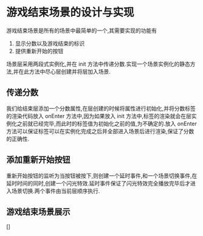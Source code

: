 # 游戏结束场景的设计与实现

游戏结束场景是所有的场景中最简单的一个,其需要实现的功能有
1. 显示分数以及游戏结束的标识
2. 提供重新开始的按钮

场景层采用两段式实例化,并在 init 方法中传递分数.实现一个场景实例化的静态方法,并在此方法中尽心层创建并将层加入场景.

## 传递分数
我们给结束层添加一个分数属性,在层创建的时候将属性进行初始化,并将分数标签的渲染代码放入 onEnter 方法中,因为如果放入 init 方法中,标签的渲染就会在层实例化之前就已经完毕,而此时的标签值为初始化之前的值,为不确定的.放入 onEnter 方法可以保证标签可以在实例化完成之后并全部进入场景后进行渲染,保证了分数的正确性.

## 添加重新开始按钮

重新开始按钮的监听为当按钮被按下,则创建一个延时事件,和一个场景切换事件,在延时时间的同时,创建一个闪光特效.延时事件保证了闪光特效完全播放完毕后才进入场景切换.两个事件由当前层顺序执行.

## 游戏结束场景展示

[]